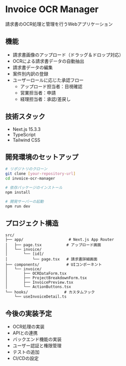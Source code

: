 # Invoice OCR Manager

請求書のOCR処理と管理を行うWebアプリケーション

## 機能

- 請求書画像のアップロード（ドラッグ＆ドロップ対応）
- OCRによる請求書データの自動抽出
- 請求書データの編集
- 案件別内訳の登録
- ユーザーロールに応じた承認フロー
  - アップロード担当者：目視確認
  - 営業担当者：申請
  - 経理担当者：承認/差戻し

## 技術スタック

- Next.js 15.3.3
- TypeScript
- Tailwind CSS

## 開発環境のセットアップ

```bash
# リポジトリのクローン
git clone [your-repository-url]
cd invoice-ocr-manager

# 依存パッケージのインストール
npm install

# 開発サーバーの起動
npm run dev
```

## プロジェクト構造

```
src/
├── app/                    # Next.js App Router
│   ├── page.tsx           # アップロード画面
│   └── invoice/
│       └── [id]/
│           └── page.tsx   # 請求書詳細画面
├── components/            # UIコンポーネント
│   └── invoice/
│       ├── OCRDataForm.tsx
│       ├── ProjectBreakdownForm.tsx
│       ├── InvoicePreview.tsx
│       └── ActionButtons.tsx
└── hooks/                # カスタムフック
    └── useInvoiceDetail.ts
```

## 今後の実装予定

- OCR処理の実装
- APIとの連携
- バックエンド機能の実装
- ユーザー認証と権限管理
- テストの追加
- CI/CDの設定
